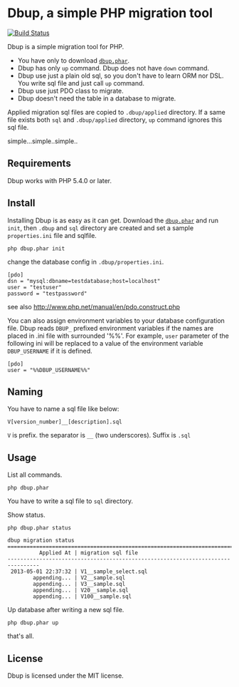 Dbup, a simple PHP migration tool
==================================

[![Build Status](https://travis-ci.org/brtriver/dbup.png)](https://travis-ci.org/brtriver/dbup)

Dbup is a simple migration tool for PHP.

- You have only to download [`dbup.phar`][1].
- Dbup has only `up` command. Dbup does not have `down` command.
- Dbup use just a plain old sql, so you don't have to learn ORM nor DSL. You write sql file and just call `up` command.
- Dbup use just PDO class to migrate.
- Dbup doesn't need the table in a database to migrate.

Applied migration sql files are copied to `.dbup/applied` directory.
If a same file exists both `sql` and `.dbup/applied` directory, `up` command ignores this sql file.

simple...simple..simple..

Requirements
------------

Dbup works with PHP 5.4.0 or later.

Install
--------

Installing Dbup is as easy as it can get. Download the [`dbup.phar`][1] and run `init`,
then `.dbup` and `sql` directory are created and set a sample `properties.ini` file and sqlfile.

    php dbup.phar init

change the database config in `.dbup/properties.ini`.

    [pdo]
    dsn = "mysql:dbname=testdatabase;host=localhost"
    user = "testuser"
    password = "testpassword"

see also http://www.php.net/manual/en/pdo.construct.php

You can also assign environment variables to your database configuration file. Dbup reads `DBUP_` prefixed environment variables if the names are placed in .ini file with surrounded '%%'. For example, `user` parameter of the following ini will be replaced to a value of the environment variable `DBUP_USERNAME` if it is defined.

    [pdo]
    user = "%%DBUP_USERNAME%%"

Naming
------

You have to name a sql file like below:

    V[version_number]__[description].sql

`V` is prefix. the separator is `__` (two underscores). Suffix is `.sql`

Usage
-----

List all commands.

    php dbup.phar

You have to write a sql file to `sql` directory.


Show status.

    php dbup.phar status

    dbup migration status
    ================================================================================
              Applied At | migration sql file
    --------------------------------------------------------------------------------
     2013-05-01 22:37:32 | V1__sample_select.sql
            appending... | V2__sample.sql
            appending... | V3__sample.sql
            appending... | V20__sample.sql
            appending... | V100__sample.sql

Up database after writing a new sql file.

    php dbup.phar up

that's all.

License
-------

Dbup is licensed under the MIT license.

[1]: https://raw.github.com/brtriver/dbup/master/dbup.phar
